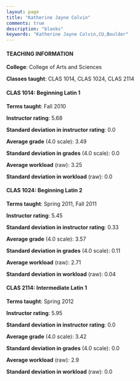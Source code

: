```yaml
---
layout: page
title: "Katherine Jayne Colvin" 
comments: true
description: "blanks"
keywords: "Katherine Jayne Colvin,CU,Boulder"
---
```

<head>
<script src="https://ajax.googleapis.com/ajax/libs/jquery/2.1.3/jquery.min.js"></script>
<script src="https://dl.dropboxusercontent.com/s/pc42nxpaw1ea4o9/highcharts.js?dl=0"></script>
<!-- <script src="../assets/js/highcharts.js"></script> -->
<style type="text/css">@font-face {
	font-family: "Bebas Neue";
	src: url(https://www.filehosting.org/file/details/544349/BebasNeue Regular.otf) format("opentype");
	}
	h1.Bebas { 
		font-family: "Bebas Neue", Verdana, Tahoma;
	}
</style>
</head>
	   
#### TEACHING INFORMATION

**College**: College of Arts and Sciences

**Classes taught**: CLAS 1014, CLAS 1024, CLAS 2114

#### CLAS 1014: Beginning Latin 1

**Terms taught**: Fall 2010

**Instructor rating**: 5.68

**Standard deviation in instructor rating**: 0.0

**Average grade** (4.0 scale): 3.49

**Standard deviation in grades** (4.0 scale): 0.0

**Average workload** (raw): 3.25

**Standard deviation in workload** (raw): 0.0

#### CLAS 1024: Beginning Latin 2

**Terms taught**: Spring 2011, Fall 2011

**Instructor rating**: 5.45

**Standard deviation in instructor rating**: 0.33

**Average grade** (4.0 scale): 3.57

**Standard deviation in grades** (4.0 scale): 0.11

**Average workload** (raw): 2.71

**Standard deviation in workload** (raw): 0.04

#### CLAS 2114: Intermediate Latin 1

**Terms taught**: Spring 2012

**Instructor rating**: 5.95

**Standard deviation in instructor rating**: 0.0

**Average grade** (4.0 scale): 3.42

**Standard deviation in grades** (4.0 scale): 0.0

**Average workload** (raw): 2.9

**Standard deviation in workload** (raw): 0.0

